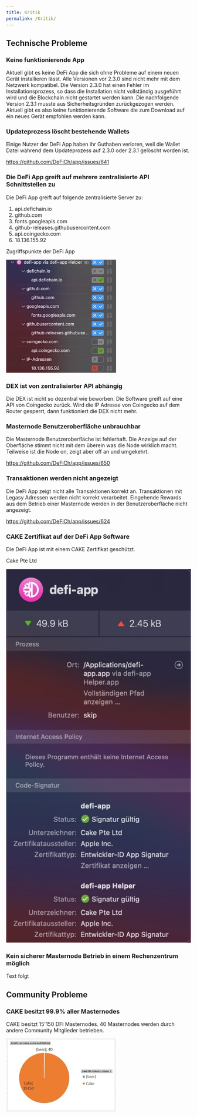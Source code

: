 ```yaml
---
title: Kritik
permalink: /Kritik/
---
```


## Technische Probleme

### Keine funktionierende App

Aktuell gibt es keine DeFi App die sich ohne Probleme auf einem neuen Gerät installieren lässt. Alle Versionen vor 2.3.0 sind nicht mehr mit dem Netzwerk kompatibel. Die Version 2.3.0 hat einen Fehler im Installationsprozess, so dass die Installation nicht vollständig ausgeführt wird und die Blockchain nicht gestartet werden kann. Die nachfolgende Version 2.3.1 musste aus Sicherheitsgründen zurückgezogen werden. Aktuell gibt es also keine funktionierende Software die zum Download auf ein neues Gerät empfohlen werden kann.

### Updateprozess löscht bestehende Wallets

Einige Nutzer der DeFi App haben ihr Guthaben verloren, weil die Wallet Datei während dem Updateprozess auf 2.3.0 oder 2.3.1 gelöscht worden ist.

<https://github.com/DeFiCh/app/issues/641>

### Die DeFi App greift auf mehrere zentralisierte API Schnittstellen zu

Die DeFi App greift auf folgende zentralisierte Server zu:

1.  api.defichain.io
2.  github.com
3.  fonts.googleapis.com
4.  github-releases.githubusercontent.com
5.  api.coingecko.com
6.  18.136.155.92

Zugriffspunkte der DeFi App

![Zugriffspunkte der DeFi App](./../media/Photo_2021-03-15_10-41-45.jpg)

### DEX ist von zentralisierter API abhängig

Die DEX ist nicht so dezentral wie beworben. Die Software greift auf eine API von Coingecko zurück. Wird die IP Adresse von Coingecko auf dem Router gesperrt, dann funktioniert die DEX nicht mehr.

### Masternode Benutzeroberfläche unbrauchbar

Die Masternode Benutzeroberfläche ist fehlerhaft. Die Anzeige auf der Oberfläche stimmt nicht mit dem überein was die Node wirklich macht. Teilweise ist die Node on, zeigt aber off an und umgekehrt.

<https://github.com/DeFiCh/app/issues/650>

### Transaktionen werden nicht angezeigt

Die DeFi App zeigt nicht alle Transaktionen korrekt an. Transaktionen mit Legasy Adressen werden nicht korrekt verarbeitet. Eingehende Rewards aus dem Betrieb einer Masternode werden in der Benutzeroberfläche nicht angezeigt.

<https://github.com/DeFiCh/app/issues/624>

### CAKE Zertifikat auf der DeFi App Software

Die DeFi App ist mit einem CAKE Zertifikat geschützt.

Cake Pte Ltd

![Cake Pte Ltd](./../media/Photo_2021-03-15_12-57-38.jpg)

### Kein sicherer Masternode Betrieb in einem Rechenzentrum möglich

Text folgt

## Community Probleme

### CAKE besitzt 99.9% aller Masternodes

CAKE besitzt 15'150 DFI Masternodes. 40 Masternodes werden durch andere Community Mitglieder betrieben.

![thumb](./../media/Photo_2021-03-09_16-51-43.jpg)
